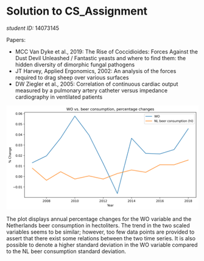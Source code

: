 # Solution to CS_Assignment

_student ID:_ 14073145

Papers:  
- MCC Van Dyke et al., 2019: The Rise of Coccidioides: Forces Against the Dust Devil Unleashed / Fantastic yeasts and where to find them: the hidden diversity of dimorphic fungal pathogens 
- JT Harvey, Applied Ergonomics, 2002: An analysis of the forces required to drag sheep over various surfaces
- DW Ziegler et al., 2005: Correlation of continuous cardiac output measured by a pulmonary artery catheter versus impedance cardiography in ventilated patients

![alt text](image-2.png)

The plot displays annual percentage changes for the WO variable and the Netherlands beer consumption in hectoliters. The trend in the two scaled variables seems to be similar; however, too few data points are provided to assert that there exist some relations between the two time series. It is also possible to denote a higher standard deviation in the WO variable compared to the NL beer consumption standard deviation. 